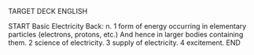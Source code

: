 TARGET DECK
ENGLISH

START
Basic
Electricity
Back: n. 1 form of energy occurring in elementary particles (electrons, protons, etc.) And hence in larger bodies containing them. 2 science of electricity. 3 supply of electricity. 4 excitement.
END

